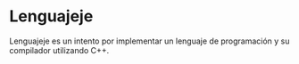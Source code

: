 # Lenguajeje
Lenguajeje es un intento por implementar un lenguaje de programación y su compilador utilizando C++.
